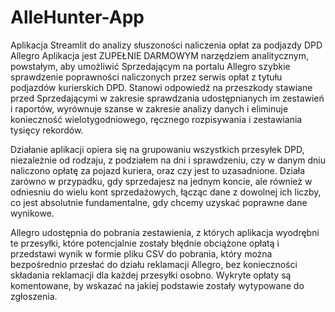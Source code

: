# AlleHunter-App
Aplikacja Streamlit do analizy słuszoności naliczenia opłat za podjazdy DPD Allegro
Aplikacja jest ZUPEŁNIE DARMOWYM narzędziem analitycznym, powstałym, aby umożliwić Sprzedającym na portalu Allegro szybkie sprawdzenie poprawności naliczonych przez serwis opłat z tytułu podjazdów kurierskich DPD.
Stanowi odpowiedź na przeszkody stawiane przed Sprzedającymi w zakresie sprawdzania udostępnianych im zestawień i raportów, wyrównuje szanse w zakresie analizy danych i eliminuje konieczność wielotygodniowego,
ręcznego rozpisywania i zestawiania tysięcy rekordów.

Działanie aplikacji opiera się na grupowaniu wszystkich przesyłek DPD, niezależnie od rodzaju, z podziałem na dni i sprawdzeniu, czy w danym dniu naliczono opłatę za pojazd kuriera, oraz czy jest to uzasadnione. 
Działa zarówno w przypadku, gdy sprzedajesz na jednym koncie, ale również w odniesniu do wielu kont sprzedażowych, łącząc dane z dowolnej ich liczby, co jest absolutnie fundamentalne, gdy chcemy uzyskać poprawne
dane wynikowe.

Allegro udostępnia do pobrania zestawienia, z których aplikacja wyodrębni te przesyłki, które potencjalnie zostały błędnie obciążone opłatą i przedstawi wynik w formie pliku CSV do pobrania, który można bezpośrednio 
przesłać do działu reklamacji Allegro, bez konieczności składania reklamacji dla każdej przesyłki osobno. Wykryte opłaty są komentowane, by wskazać na jakiej podstawie zostały wytypowane do zgłoszenia.
